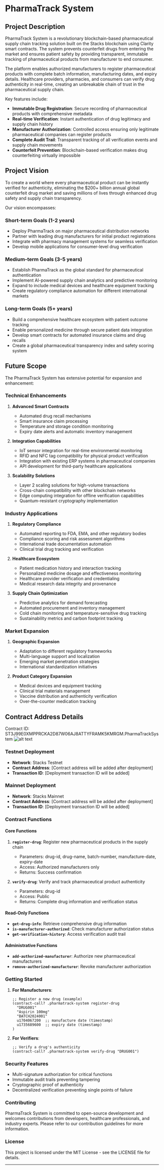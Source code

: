 # PharmaTrack System

## Project Description

PharmaTrack System is a revolutionary blockchain-based pharmaceutical supply chain tracking solution built on the Stacks blockchain using Clarity smart contracts. The system prevents counterfeit drugs from entering the market and ensures patient safety by providing transparent, immutable tracking of pharmaceutical products from manufacturer to end consumer.

The platform enables authorized manufacturers to register pharmaceutical products with complete batch information, manufacturing dates, and expiry details. Healthcare providers, pharmacies, and consumers can verify drug authenticity in real-time, creating an unbreakable chain of trust in the pharmaceutical supply chain.

Key features include:
- **Immutable Drug Registration**: Secure recording of pharmaceutical products with comprehensive metadata
- **Real-time Verification**: Instant authentication of drug legitimacy and supply chain history
- **Manufacturer Authorization**: Controlled access ensuring only legitimate pharmaceutical companies can register products
- **Complete Audit Trail**: Transparent tracking of all verification events and supply chain movements
- **Counterfeit Prevention**: Blockchain-based verification makes drug counterfeiting virtually impossible

## Project Vision

To create a world where every pharmaceutical product can be instantly verified for authenticity, eliminating the $200+ billion annual global counterfeit drug market and saving millions of lives through enhanced drug safety and supply chain transparency.

Our vision encompasses:

### Short-term Goals (1-2 years)
- Deploy PharmaTrack on major pharmaceutical distribution networks
- Partner with leading drug manufacturers for initial product registrations
- Integrate with pharmacy management systems for seamless verification
- Develop mobile applications for consumer-level drug verification

### Medium-term Goals (3-5 years)
- Establish PharmaTrack as the global standard for pharmaceutical authentication
- Implement AI-powered supply chain analytics and predictive monitoring
- Expand to include medical devices and healthcare equipment tracking
- Create regulatory compliance automation for different international markets

### Long-term Goals (5+ years)
- Build a comprehensive healthcare ecosystem with patient outcome tracking
- Enable personalized medicine through secure patient data integration
- Develop smart contracts for automated insurance claims and drug recalls
- Create a global pharmaceutical transparency index and safety scoring system

## Future Scope

The PharmaTrack System has extensive potential for expansion and enhancement:

### Technical Enhancements
1. **Advanced Smart Contracts**
   - Automated drug recall mechanisms
   - Smart insurance claim processing
   - Temperature and storage condition monitoring
   - Expiry date alerts and automatic inventory management

2. **Integration Capabilities**
   - IoT sensor integration for real-time environmental monitoring
   - RFID and NFC tag compatibility for physical product verification
   - Integration with existing ERP systems in pharmaceutical companies
   - API development for third-party healthcare applications

3. **Scalability Solutions**
   - Layer 2 scaling solutions for high-volume transactions
   - Cross-chain compatibility with other blockchain networks
   - Edge computing integration for offline verification capabilities
   - Quantum-resistant cryptography implementation

### Industry Applications
1. **Regulatory Compliance**
   - Automated reporting to FDA, EMA, and other regulatory bodies
   - Compliance scoring and risk assessment algorithms
   - International trade documentation automation
   - Clinical trial drug tracking and verification

2. **Healthcare Ecosystem**
   - Patient medication history and interaction tracking
   - Personalized medicine dosage and effectiveness monitoring
   - Healthcare provider verification and credentialing
   - Medical research data integrity and provenance

3. **Supply Chain Optimization**
   - Predictive analytics for demand forecasting
   - Automated procurement and inventory management
   - Cold chain monitoring and temperature-sensitive drug tracking
   - Sustainability metrics and carbon footprint tracking

### Market Expansion
1. **Geographic Expansion**
   - Adaptation to different regulatory frameworks
   - Multi-language support and localization
   - Emerging market penetration strategies
   - International standardization initiatives

2. **Product Category Expansion**
   - Medical devices and equipment tracking
   - Clinical trial materials management
   - Vaccine distribution and authenticity verification
   - Over-the-counter medication tracking

## Contract Address Details
Contract ID: ST3J99E0XMPPRCKA2D87W06AJ8ATTYFRAMK5KMRGM.PharmaTrackSystem
![alt text](image.png)


### Testnet Deployment
- **Network**: Stacks Testnet
- **Contract Address**: [Contract address will be added after deployment]
- **Transaction ID**: [Deployment transaction ID will be added]

### Mainnet Deployment
- **Network**: Stacks Mainnet
- **Contract Address**: [Contract address will be added after deployment]
- **Transaction ID**: [Deployment transaction ID will be added]

### Contract Functions

#### Core Functions
1. **`register-drug`**: Register new pharmaceutical products in the supply chain
   - Parameters: drug-id, drug-name, batch-number, manufacture-date, expiry-date
   - Access: Authorized manufacturers only
   - Returns: Success confirmation

2. **`verify-drug`**: Verify and track pharmaceutical product authenticity
   - Parameters: drug-id
   - Access: Public
   - Returns: Complete drug information and verification status

#### Read-Only Functions
- **`get-drug-info`**: Retrieve comprehensive drug information
- **`is-manufacturer-authorized`**: Check manufacturer authorization status
- **`get-verification-history`**: Access verification audit trail

#### Administrative Functions
- **`add-authorized-manufacturer`**: Authorize new pharmaceutical manufacturers
- **`remove-authorized-manufacturer`**: Revoke manufacturer authorization

### Getting Started

1. **For Manufacturers**:
   ```clarity
   ;; Register a new drug (example)
   (contract-call? .pharmatrack-system register-drug 
     "DRUG001" 
     "Aspirin 100mg" 
     "BATCH2024001" 
     u1704067200  ;; manufacture date (timestamp)
     u1735689600  ;; expiry date (timestamp)
   )
   ```

2. **For Verifiers**:
   ```clarity
   ;; Verify a drug's authenticity
   (contract-call? .pharmatrack-system verify-drug "DRUG001")
   ```

### Security Features
- Multi-signature authorization for critical functions
- Immutable audit trails preventing tampering
- Cryptographic proof of authenticity
- Decentralized verification preventing single points of failure

### Contributing
PharmaTrack System is committed to open-source development and welcomes contributions from developers, healthcare professionals, and industry experts. Please refer to our contribution guidelines for more information.

### License
This project is licensed under the MIT License - see the LICENSE file for details.


---
